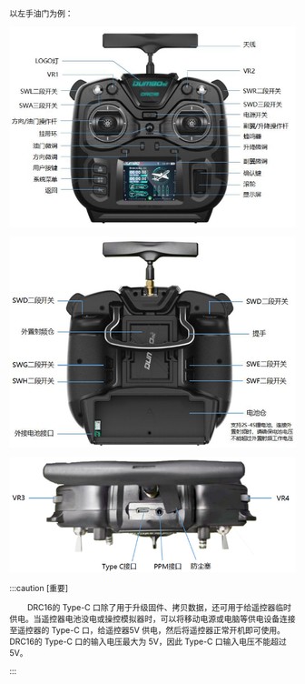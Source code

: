 以左手油门为例：

![](../pic/131.jpg)

![](../pic/132.jpg)

![](../pic/133.jpg)

:::caution [重要]



        DRC16的 Type-C 口除了用于升级固件、拷贝数据，还可用于给遥控器临时供电。当遥控器电池没电或操控模拟器时，可以将移动电源或电脑等供电设备连接至遥控器的 Type-C 口，给遥控器5V 供电，然后将遥控器正常开机即可使用。DRC16的 Type-C 口的输入电压最大为 5V，因此 Type-C 口输入电压不能超过5V。

:::

